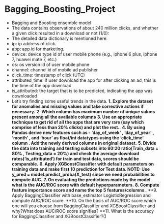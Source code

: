 # Bagging_Boosting_Project
- Bagging and Boosting ensemble model
- The data contains observations of about 240 million clicks, and whether a given click resulted in a download or not (1/0):
- The detailed data dictionary is mentioned here:
- ip: ip address of click.
- app: app id for marketing.
- device: device type id of user mobile phone (e.g., iphone 6 plus, iphone 7, huawei mate 7, etc.)
- os: os version id of user mobile phone
- channel: channel id of mobile ad publisher
- click_time: timestamp of click (UTC)
- attributed_time: if user download the app for after clicking an ad, this is the time of the app download
- is_attributed: the target that is to be predicted, indicating the app was downloaded
- Let’s try finding some useful trends in the data.
  **1. Explore the dataset for anomalies and missing values and take corrective actions if necessary.**
  **2. Which column has maximum number of unique values present among all the available columns**
  **3. Use an appropriate technique to get rid of all the apps that are very rare (say which comprise of less                than 20% clicks) and plot the rest..**
  **4. By using Pandas derive new features such as - ‘day_of_week’ , ‘day_of_year’ , ‘month’ , and ‘hour’ as                  float/int datatypes using the ‘click_time’ column . Add the newly derived columns in original dataset.**
  **5. Divide the data into training and testing subsets into 80:20 ratio(Train_data = 80% , Testing_data = 20%) and
     check the average download rates(‘is_attributed’) for train and test data, scores should be comparable.**
  **6. Apply XGBoostClassifier with default parameters on training data and make first 10 prediction for Test data.          NOTE: Use y_pred = model.predict_proba(X_test) since we need probabilities to compute AUC.**
  **7. On evaluating the predictions made by the model what is the AUC/ROC score with default hyperparameters.**
  **8. Compute feature importance score and name the top 5 features/columns .**
  **9. Apply BaggingClassifier with base_estimator LogisticRegression and compute AUC/ROC score.
  **10.  On the basis of AUC/ROC score which one will you choose from BaggingClassifier and XGBoostClassifier and              why?What does AUC/ROC score signifies?
  **11.  What is the accuracy for BaggingClassifier and XGBoostClassifier?()
